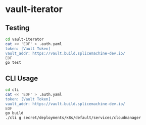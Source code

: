 # vault-iterator

## Testing

```bash
cd vault-iterator
cat << 'EOF' > .auth.yaml
token: [Vault Token]
vault_addr: https://vault.build.splicemachine-dev.io/
EOF
go test
```

## CLI Usage

```bash
cd cli
cat << 'EOF' > .auth.yaml
token: [Vault Token]
vault_addr: https://vault.build.splicemachine-dev.io/
EOF
go build
./cli g secret/deployments/k8s/default/services/cloudmanager
```
